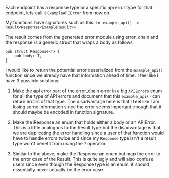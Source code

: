 
Each endpoint has a response type or a specific api error type for that endpoint, lets call it `ExampleAPIError` from now on.

My functions have signatures such as this:
`fn example_api() -> Result<Response<ExampleResult>>`

The result comes from the generated error module using error_chain and the response is a generic struct that wraps a body as follows
```
pub struct Response<T> {
    pub body: T,
}
```

I would like to return the potential error deserialized from the `example_api()` function since we already have that information
ahead of time. I feel like I have 3 possible solutions:
1. Make the api error part of the error_chain error in a big `APIErrors` enum for all the type 
of API errors and document that this `example_api()` can return errors of that type.
The disadvantage here is that I feel like I am losing some information since the error
seems important enough that it should maybe be encoded in function signature.

2. Make the Response an enum that holds either a body or an APIError. This is a little 
analogous to the Result type but the disadvantage is that we are duplicating the error handling 
since a user of that function would have to handle errors twice and since my `Response` type isn't a 
result type won't benefit from using the `?` operator.

3. Similar to the above, make the Response an enum but map the error to the error case of the Result. 
This is quite ugly and will also confuse users since even though the Response type is an enum, 
it should essentially never actually be the error case. 
